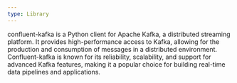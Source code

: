 ```yaml
---
type: Library
---
```


confluent-kafka is a Python client for Apache Kafka, a distributed streaming platform. It provides high-performance access to Kafka, allowing for the production and consumption of messages in a distributed environment. Confluent-kafka is known for its reliability, scalability, and support for advanced Kafka features, making it a popular choice for building real-time data pipelines and applications.